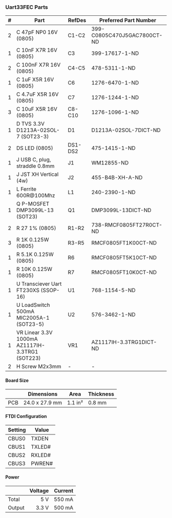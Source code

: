 ### Uart33FEC Parts

|  # | Part                                              | RefDes  | Preferred Part Number       |
|---:|---------------------------------------------------|---------|-----------------------------|
|  2 | C 47pF NP0 16V (0805)                             | C1-C2   | 399-C0805C470J5GAC7800CT-ND |
|  1 | C 10nF X7R 16V (0805)                             | C3      | 399-17617-1-ND              |
|  2 | C 100nF X7R 16V (0805)                            | C4-C5   | 478-5311-1-ND               |
|  1 | C 1uF X5R 16V (0805)                              | C6      | 1276-6470-1-ND              |
|  1 | C 4.7uF X5R 16V (0805)                            | C7      | 1276-1244-1-ND              |
|  3 | C 10uF X5R 16V (0805)                             | C8-C10  | 1276-1096-1-ND              |
|  1 | D TVS 3.3V D1213A-02SOL-7 (SOT23-3)               | D1      | D1213A-02SOL-7DICT-ND       |
|  2 | DS LED (0805)                                     | DS1-DS2 | 475-1415-1-ND               |
|  1 | J USB C, plug, straddle 0.8mm                     | J1      | WM12855-ND                  |
|  1 | J JST XH Vertical (4w)                            | J2      | 455-B4B-XH-A-ND             |
|  1 | L Ferrite 600R@100Mhz                             | L1      | 240-2390-1-ND               |
|  1 | Q P-MOSFET DMP3099L-13 (SOT23)                    | Q1      | DMP3099L-13DICT-ND          |
|  2 | R 27 1% (0805)                                    | R1-R2   | 738-RMCF0805FT27R0CT-ND     |
|  3 | R 1K 0.125W (0805)                                | R3-R5   | RMCF0805FT1K00CT-ND         |
|  1 | R 5.1K 0.125W (0805)                              | R6      | RMCF0805FT5K10CT-ND         |
|  1 | R 10K 0.125W (0805)                               | R7      | RMCF0805FT10K0CT-ND         |
|  1 | U Transciever Uart FT230XS (SSOP-16)              | U1      | 768-1154-5-ND               |
|  1 | U LoadSwitch 500mA MIC2005A-1 (SOT23-5)           | U2      | 576-3462-1-ND               |
|  1 | VR Linear 3.3V 1000mA AZ1117IH-3.3TRG1 (SOT223)   | VR1     | AZ1117IH-3.3TRG1DICT-ND     |
|  2 | H Screw M2x3mm                                    | -       | -                           |


#### Board Size

|       |      Dimensions | Area    | Thickness |
|-------|-----------------|---------|-----------|
| PCB   |  24.0 x 27.9 mm | 1.1 in² |    0.8 mm |


#### FTDI Configuration

| Setting | Value  |
|---------|--------|
| CBUS0   | TXDEN  |
| CBUS1   | TXLED# |
| CBUS2   | RXLED# |
| CBUS3   | PWREN# |


#### Power

|          | Voltage | Current |
|----------|--------:|--------:|
| Total    |     5 V |  550 mA |
| Output   |   3.3 V |  500 mA |

